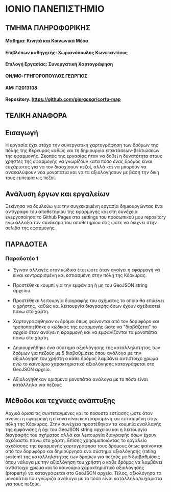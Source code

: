 # ΙΟΝΙΟ ΠΑΝΕΠΙΣΤΗΜΙΟ
## ΤΜΗΜΑ ΠΛΗΡΟΦΟΡΙΚΗΣ
#### Μάθημα: Κινητά και Κοινωνικά Μέσα
#### Επιβλέπων καθηγητής: Χωριανόπουλος Κωνσταντίνος
#### Επιλογή Εργασίας: Συνεργατική Χαρτογράφηση
#### ΟΝ/ΜΟ: ΓΡΗΓΟΡΟΠΟΥΛΟΣ ΓΕΩΡΓΙΟΣ
#### ΑΜ: Π2013108
#### Repository: https://github.com/giorgosgr/corfu-map
## ΤΕΛΙΚΗ ΑΝΑΦΟΡΑ
## Εισαγωγή
Η εργασία έχει στόχο την συνεργατική χαρτογράφηση των δρόμων της πόλης της Κέρκυρας καθώς και τη δημιουργία επεκτάσεων-βελτιώσεων της εφαρμογής. Σκοπός της εργασίας ήταν να δοθεί η δυνατότητα στους χρήστες της εφαρμογής να γνωρίζουν κατα πόσο ένας δρόμος είναι ευχάριστος για να τον διασχίσουν πεζοί, αλλά και να μπορούν να ανακαλύψουν νέα μονοπάτια και να τα αξιολογήσουν με βάση την δική τους εμπειρία ως πεζοί.

## Ανάλυση έργων και εργαλείων
Ξεκίνησα να δουλεύω για την συγκεκριμένη εργασία δημιουργώντας ένα αντίγραφο του αποθετηρίου της εφαρμογής και στη συνέχεια ενεργοποίησα το Github Pages στα settings του προσωπικού μου repository ενώ άλλαξα τον σύνδεσμο του αποθετηρίου σας ώστε να δείχνει στην σελίδα της εφαρμογής.

## ΠΑΡΑΔΟΤΕΑ
### Παραδοτέο 1
- Έγιναν αλλαγές στον κώδικα έτσι ώστε όταν ανοίγει η εφαρμογή να είναι κεντραρισμένη και εστιασμένη στην πόλη της Κέρκυρας.

- Προστέθηκε κουμπί για την εμφάνιση ή μη του GeoJSON string αρχείου.

- Προστέθηκε λειτουργία διαγραφής του σχήματος το οποίο θα επιλέγει ο χρήστης, καθώς και λειτουργία διαγραφής όσων έχουν σχεδιαστεί πάνω στο χάρτη.

- Χαρτογραφήθηκαν οι δρόμοι όπως φαίνονται από τον δορυφόρο και τροποποιείθηκε ο κώδικας της εφαρμογής ώστε να "διαβάζεται" το αρχείο όταν ανοίγει η εφαρμογή και να εμφανίζονται τα μονοπάτια πάνω στο χάρτη.

- Δημιουργήθηκε ένα σύστημα αξιολόγησης της καταλληλότητας των δρόμων για πεζούς με 5 διαβαθμίσεις όπου ανάλογα με την αξιολόγηση του χρήστη ο κάθε δρόμος λαμβάνει αντίστοιχο χρώμα ενώ το καινούριο χαρακτηριστικό αξιολόγησης καταγράφεται στο GeoJSON αρχείο.

- Αξιολογήθηκαν ορισμένα μονοπάτια ανάλογα με το πόσο είναι κατάλληλα για πεζούς

## Μέθοδοι και τεχνικές ανάπτυξης
Αρχικά όρισα τις συντεταγμένες και το ποσοστό εστίασης ώστε όταν ανοίγει η εφαρμογή η είκονα είναι κεντραρισμένη και εστιασμένη στην πόλη της Κέρκυρας. Στην συνέχεια προστέθηκαν τα κουμπία εναλλαγής της εμφάνισης ή όχι του GeoJSON string  αρχείου και η λειτουργία  διαγραφής του σχήματος αλλά και λειτουργία διαγραφής όσων έχουν σχεδιαστεί πάνω στο χάρτη. Επίσης χρησιμοποιόντας το εργαλείο σχεδίασης της εφαρμογής χαρτογράφησα τους δρόμους όπως φαίνονται από τον δορυφόρο και δημιούργησα ένα σύστημα αξιολόγησης (rating system) της καταλληλότητας των δρόμων για πεζούς με 5 διαβαθμίσεις όπου νάλογα με την αξιολόγηση του χρήστη  ο κάθε δρόμος να λαμβάνει αντίστοιχο χρώμα και το καινούριο χαρακτηριστικό αξιολόγησης (property) να καταγράφεται στο GeoJSON αρχείο. Τέλος, αξιολόγησα τα μονοπάτια που γνώριζα ανάλογα με το πόσο είναι κατάλληλα/ευχάριστα για τους πεζούς.
